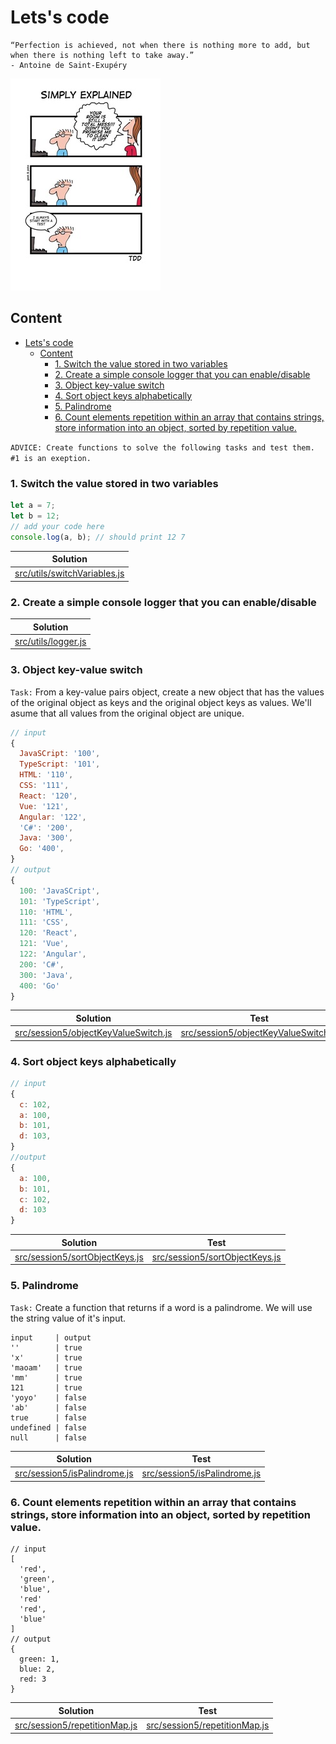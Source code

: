 # Lets's code

```text
“Perfection is achieved, not when there is nothing more to add, but when there is nothing left to take away.”
- Antoine de Saint-Exupéry
```

![](../resource/image/tdd_addiction.jpg)

## Content

- [Lets's code](#letss-code)
  - [Content](#content)
    - [1. Switch the value stored in two variables](#1-switch-the-value-stored-in-two-variables)
    - [2. Create a simple console logger that you can enable/disable](#2-create-a-simple-console-logger-that-you-can-enabledisable)
    - [3. Object key-value switch](#3-object-key-value-switch)
    - [4. Sort object keys alphabetically](#4-sort-object-keys-alphabetically)
    - [5. Palindrome](#5-palindrome)
    - [6. Count elements repetition within an array that contains strings, store information into an object, sorted by repetition value.](#6-count-elements-repetition-within-an-array-that-contains-strings-store-information-into-an-object-sorted-by-repetition-value)

`ADVICE: Create functions to solve the following tasks and test them. #1 is an exeption.`

### 1. Switch the value stored in two variables

```javascript
let a = 7;
let b = 12;
// add your code here
console.log(a, b); // should print 12 7
```

| Solution                                                           |
| ------------------------------------------------------------------ |
| [src/utils/switchVariables.js](../src/session5/switchVariables.js) |

### 2. Create a simple console logger that you can enable/disable

| Solution                                      |
| --------------------------------------------- |
| [src/utils/logger.js](../src/utils/logger.js) |

### 3. Object key-value switch

`Task:` From a key-value pairs object, create a new object that has the values of the original object as keys and the original object keys as values. We'll asume that all values from the original object are unique.

```javascript
// input
{
  JavaSCript: '100',
  TypeScript: '101',
  HTML: '110',
  CSS: '111',
  React: '120',
  Vue: '121',
  Angular: '122',
  'C#': '200',
  Java: '300',
  Go: '400',
}
// output
{
  100: 'JavaSCript',
  101: 'TypeScript',
  110: 'HTML',
  111: 'CSS',
  120: 'React',
  121: 'Vue',
  122: 'Angular',
  200: 'C#',
  300: 'Java',
  400: 'Go'
}
```

| Solution                                                                        | Test                                                                                  |
| ------------------------------------------------------------------------------- | ------------------------------------------------------------------------------------- |
| [src/session5/objectKeyValueSwitch.js](../src/session5/objectKeyValueSwitch.js) | [src/session5/objectKeyValueSwitch.js](../test/session5/objectKeyValueSwitch.spec.js) |

### 4. Sort object keys alphabetically

```javascript
// input
{
  c: 102,
  a: 100,
  b: 101,
  d: 103,
}
//output
{
  a: 100,
  b: 101,
  c: 102,
  d: 103
}
```

| Solution                                                            | Test                                                                      |
| ------------------------------------------------------------------- | ------------------------------------------------------------------------- |
| [src/session5/sortObjectKeys.js](../src/session5/sortObjectKeys.js) | [src/session5/sortObjectKeys.js](../test/session5/sortObjectKeys.spec.js) |

### 5. Palindrome

`Task:` Create a function that returns if a word is a palindrome. We will use the string value of it's input.

```
input     | output
''        | true
'x'       | true
'maoam'   | true
'mm'      | true
121       | true
'yoyo'    | false
'ab'      | false
true      | false
undefined | false
null      | false
```

| Solution                                                      | Test                                                                |
| ------------------------------------------------------------- | ------------------------------------------------------------------- |
| [src/session5/isPalindrome.js](../src/session5/palindrome.js) | [src/session5/isPalindrome.js](../test/session5/palindrome.spec.js) |

### 6. Count elements repetition within an array that contains strings, store information into an object, sorted by repetition value.

```
// input
[
  'red',
  'green',
  'blue',
  'red'
  'red',
  'blue'
]
// output
{
  green: 1,
  blue: 2,
  red: 3
}
```

| Solution                                                          | Test                                                                    |
| ----------------------------------------------------------------- | ----------------------------------------------------------------------- |
| [src/session5/repetitionMap.js](../src/session5/repetitionMap.js) | [src/session5/repetitionMap.js](../test/session5/repetitionMap.spec.js) |

